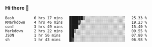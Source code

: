 ### Hi there 👋

<!--
**gustavkrist/gustavkrist** is a ✨ _special_ ✨ repository because its `README.md` (this file) appears on your GitHub profile.

Here are some ideas to get you started:

- 🔭 I’m currently working on ...
- 🌱 I’m currently learning ...
- 👯 I’m looking to collaborate on ...
- 🤔 I’m looking for help with ...
- 💬 Ask me about ...
- 📫 How to reach me: ...
- 😄 Pronouns: ...
- ⚡ Fun fact: ...
-->

<!--START_SECTION:waka-->

```text
Bash         6 hrs 17 mins   ██████▒░░░░░░░░░░░░░░░░░░   25.33 %
RMarkdown    4 hrs 46 mins   ████▓░░░░░░░░░░░░░░░░░░░░   19.23 %
conf         3 hrs 49 mins   ████░░░░░░░░░░░░░░░░░░░░░   15.40 %
Markdown     2 hrs 22 mins   ██▒░░░░░░░░░░░░░░░░░░░░░░   09.55 %
JSON         1 hr 56 mins    ██░░░░░░░░░░░░░░░░░░░░░░░   07.80 %
sh           1 hr 43 mins    █▓░░░░░░░░░░░░░░░░░░░░░░░   06.98 %
```

<!--END_SECTION:waka-->
